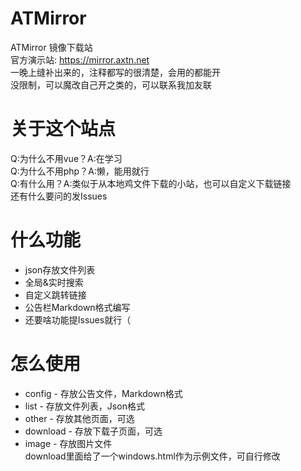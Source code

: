 # ATMirror
ATMirror 镜像下载站 <br>
官方演示站: https://mirror.axtn.net<br>
一晚上缝补出来的，注释都写的很清楚，会用的都能开<br>
没限制，可以魔改自己开之类的，可以联系我加友联<br>

# 关于这个站点
Q:为什么不用vue？A:在学习<br>
Q:为什么不用php？A:懒，能用就行<br>
Q:有什么用？A:类似于从本地鸡文件下载的小站，也可以自定义下载链接<br>
还有什么要问的发Issues<br>

# 什么功能
- json存放文件列表
- 全局&实时搜索
- 自定义跳转链接
- 公告栏Markdown格式编写
- 还要啥功能提Issues就行（

# 怎么使用
- config - 存放公告文件，Markdown格式<br>
- list - 存放文件列表，Json格式<br>
- other - 存放其他页面，可选<br>
- download - 存放下载子页面，可选<br>
- image - 存放图片文件<br>
download里面给了一个windows.html作为示例文件，可自行修改
